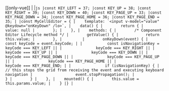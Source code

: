 [[only-vue]]
|
|```js
|const KEY_LEFT = 37;
|const KEY_UP = 38;
|const KEY_RIGHT = 39;
|const KEY_DOWN = 40;
|const KEY_PAGE_UP = 33;
|const KEY_PAGE_DOWN = 34;
|const KEY_PAGE_HOME = 36;
|const KEY_PAGE_END = 35;
|
|const MyCellEditor = {
|    template: `<input v-model="value" @keydown="onKeyDown" /lo>`,
|    data() {
|        return {
|            value: null
|        };
|    },
|    methods: {
|        /* Component Editor Lifecycle method */
|        getValue() {
|            return this.value;
|        },
|        
|        onKeyDown(event) {
|           const keyCode = event.keyCode;
|
|           const isNavigationKey = keyCode === KEY_LEFT ||
|               keyCode === KEY_RIGHT ||
|               keyCode === KEY_UP ||
|               keyCode === KEY_DOWN ||
|               keyCode === KEY_PAGE_DOWN ||
|               keyCode === KEY_PAGE_UP ||
|               keyCode === KEY_PAGE_HOME ||
|               keyCode === KEY_PAGE_END;
|
|               if (isNavigationKey) {
|                   // this stops the grid from receiving the event and executing keyboard navigation
|                   event.stopPropagation();
|               }
|        }
|    },
|    mounted() {
|        this.value = this.params.value;
|    }
|}
|```
